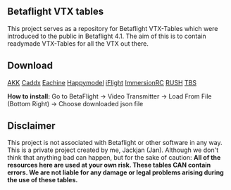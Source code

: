 ## Betaflight VTX tables

This project serves as a repository for Betaflight VTX-Tables which were introduced to the public in Betaflight 4.1.
The aim of this is to contain readymade VTX-Tables for all the VTX out there.

## Download

[AKK]()
[Caddx](https://github.com/Jackjan4/betaflight-vtx-tables/tree/master/tables/caddx)
[Eachine](https://github.com/Jackjan4/betaflight-vtx-tables/tree/master/tables/eachine)
[Happymodel](https://github.com/Jackjan4/betaflight-vtx-tables/tree/master/tables/happymodel)
[iFlight]()
[ImmersionRC](https://github.com/Jackjan4/betaflight-vtx-tables/tree/master/tables/immersionrc)
[RUSH]()
[TBS](https://github.com/Jackjan4/betaflight-vtx-tables/tree/master/tables/tbs)


**How to install:** Go to BetaFlight -> Video Transmitter -> Load From File (Bottom Right) -> Choose downloaded json file


## Disclaimer

This project is not associated with Betaflight or other software in any way. This is a private project created by me, Jackjan (Jan).
Although we don't think that anything bad can happen, but for the sake of caution: **All of the resources here are used at your own risk. These tables CAN contain errors. We are not liable for any damage or legal problems arising during the use of these tables.**
